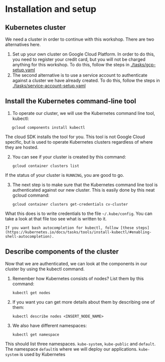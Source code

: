 # Installation and setup 

## Kubernetes cluster
We need a cluster in order to continue with this workshop. There are two alternatives here.
1. Set up your own cluster on Google Cloud Platform. In order to do this, you need to register your credit card, but you will not be charged anything for this workshop. To do this, follow the steps in [./tasks/gcp-setup.yaml](./tasks/gcp-setup.yaml)
2. The second alternative is to use a service account to authenticate against a cluster we have already created. To do this, follow the steps in [./tasks/service-account-setup.yaml](./tasks/service-account-setup.yaml)

## Install the Kubernetes command-line tool
1. To operate our cluster, we will use the Kubernetes command line tool, kubectl:
```
   gcloud components install kubectl
   ```

The cloud SDK installs the tool for you. This tool is not Google Cloud specific, but is used to operate Kubernetes clusters regardless of where they are hosted.

2. You can see if your cluster is created by this command:
    ```
   gcloud container clusters list
   ```

If the status of your cluster is `RUNNING`, you are good to go.

3. The next step is to make sure that the Kubernetes command line tool is authenticated against our new cluster. This is easily done by this neat gcloud command:
    ```
   gcloud container clusters get-credentials cv-cluster
   ```

What this does is to write credentials to the file `~/.kube/config`. You can take a look at that file too see what is written to it.

    If you want bash autocompletion for kubectl, follow [these steps](https://kubernetes.io/docs/tasks/tools/install-kubectl/#enabling-shell-autocompletion).

## Describe components of the cluster
Now that we are authenticated, we can look at the components in our cluster by using the kubectl command.

1. Remember how Kubernetes consists of nodes? List them by this command:
    ```
   kubectl get nodes
   ```

2. If you want you can get more details about them by describing one of them:
    ```
   kubectl describe nodes <INSERT_NODE_NAME>
   ```

3. We also have different namespaces:
    ```
   kubectl get namespace
   ```

This should list three namespaces. `kube-system`, `kube-public` and `default`. The namespace `default`is where we will deploy our applications. `kube-system` is used by Kubernetes
